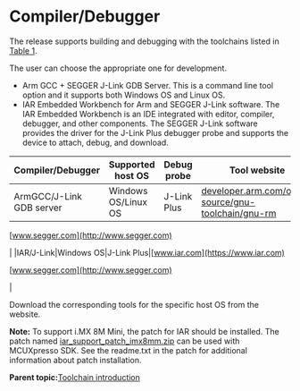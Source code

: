# Compiler/Debugger

The release supports building and debugging with the toolchains listed in [Table 1](compiler_debugger.md#TABLE_TOOLCHAININFO).

The user can choose the appropriate one for development.

-   Arm GCC + SEGGER J-Link GDB Server. This is a command line tool option and it supports both Windows OS and Linux OS.
-   IAR Embedded Workbench for Arm and SEGGER J-Link software. The IAR Embedded Workbench is an IDE integrated with editor, compiler, debugger, and other components. The SEGGER J-Link software provides the driver for the J-Link Plus debugger probe and supports the device to attach, debug, and download.

|Compiler/Debugger|Supported host OS|Debug probe|Tool website|
|-----------------|-----------------|-----------|------------|
|ArmGCC/J-Link GDB server|Windows OS/Linux OS|J-Link Plus|[developer.arm.com/open-source/gnu-toolchain/gnu-rm](https://developer.arm.com/open-source/gnu-toolchain/gnu-rm)

 [www.segger.com](http://www.segger.com)

|
|IAR/J-Link|Windows OS|J-Link Plus|[www.iar.com](https://www.iar.com)

 [www.segger.com](http://www.segger.com)

|

Download the corresponding tools for the specific host OS from the website.

**Note:** To support i.MX 8M Mini, the patch for IAR should be installed. The patch named [iar\_support\_patch\_imx8mm.zip](https://www.nxp.com/webapp/sps/download/license.jsp?colCode=SDK_MX8MM_3RDPARTY_Patch&appType=file1&DOWNLOAD_ID=null) can be used with MCUXpresso SDK. See the readme.txt in the patch for additional information about patch installation.

**Parent topic:**[Toolchain introduction](../topics/toolchain_introduction.md)

